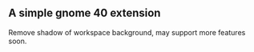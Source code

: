 ## A simple gnome 40 extension

Remove shadow of workspace background, may support more features soon.
